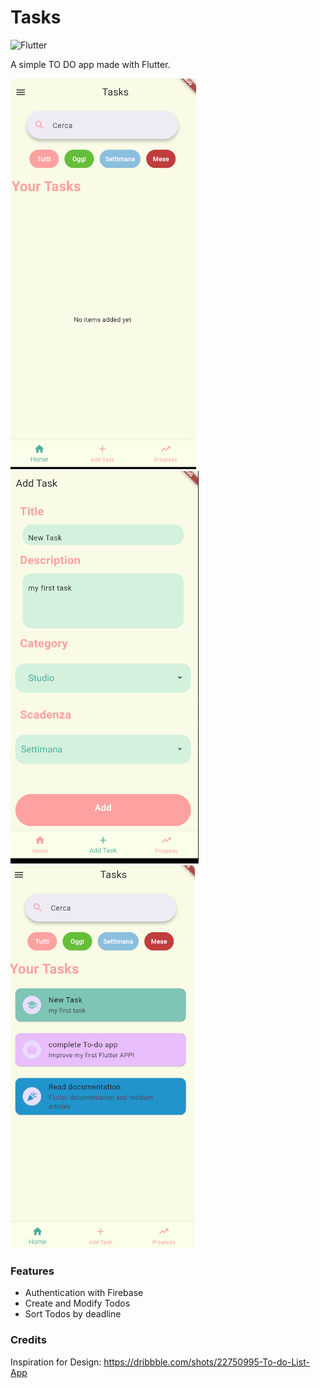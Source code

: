 # Tasks

![Flutter](https://img.shields.io/badge/Flutter-%2302569B.svg?style=for-the-badge&logo=Flutter&logoColor=white)


A simple TO DO app made with Flutter. 

![im1](https://github.com/An4i3s/Tasks/blob/main/images/screenshots/Immagine%202024-06-17%20144547.png)
![img2](https://github.com/An4i3s/Tasks/blob/main/images/screenshots/Immagine%202024-06-17%20144703.png)
![img3](https://github.com/An4i3s/Tasks/blob/main/images/screenshots/Immagine%202024-06-17%20144829.png)




### Features

 - Authentication with Firebase
 - Create and Modify Todos
 - Sort Todos by deadline




### Credits

Inspiration for Design: 
https://dribbble.com/shots/22750995-To-do-List-App
